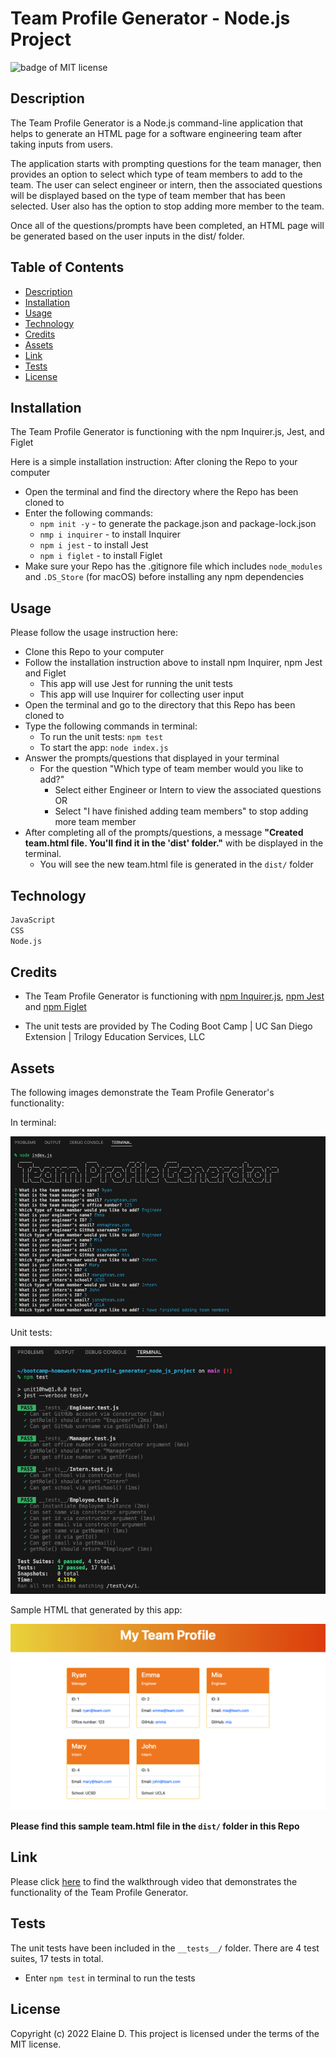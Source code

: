 # Team Profile Generator - Node.js Project

![badge of MIT license](https://img.shields.io/badge/license-MIT-9cf)

## Description
The Team Profile Generator is a Node.js command-line application that helps to generate an HTML page for a software engineering team after taking inputs from users. 

The application starts with prompting questions for the team manager, then provides an option to select which type of team members to add to the team. The user can select engineer or intern, then the associated questions will be displayed based on the type of team member that has been selected. User also has the option to stop adding more member to the team. 

Once all of the questions/prompts have been completed, an HTML page will be generated based on the user inputs in the dist/ folder.


## Table of Contents 

- [Description](#description)
- [Installation](#installation)
- [Usage](#usage)
- [Technology](#technology)
- [Credits](#credits)
- [Assets](#assets)
- [Link](#link)
- [Tests](#tests)
- [License](#license)

## Installation

The Team Profile Generator is functioning with the npm Inquirer.js, Jest, and Figlet

Here is a simple installation instruction: After cloning the Repo to your computer
- Open the terminal and find the directory where the Repo has been cloned to
- Enter the following commands:
    - `npm init -y` - to generate the package.json and package-lock.json
    - `nmp i inquirer` - to install Inquirer
    - `npm i jest` - to install Jest
    - `npm i figlet` - to install Figlet
- Make sure your Repo has the .gitignore file which includes `node_modules` and `.DS_Store` (for macOS) before installing any npm dependencies

## Usage

Please follow the usage instruction here:
- Clone this Repo to your computer
- Follow the installation instruction above to install npm Inquirer, npm Jest and Figlet
    - This app will use Jest for running the unit tests
    - This app will use Inquirer for collecting user input
- Open the terminal and go to the directory that this Repo has been cloned to
- Type the following commands in terminal: 
    - To run the unit tests: `npm test`
    - To start the app: `node index.js`
- Answer the prompts/questions that displayed in your terminal
    - For the question "Which type of team member would you like to add?"
        - Select either Engineer or Intern to view the associated questions OR
        - Select "I have finished adding team members" to stop adding more team member
- After completing all of the prompts/questions, a message **"Created team.html file. You'll find it in the 'dist' folder."** with be displayed in the terminal.
    - You will see the new team.html file is generated in the `dist/` folder

## Technology
```md
JavaScript
CSS
Node.js
```

## Credits

- The Team Profile Generator is functioning with [npm Inquirer.js](https://www.npmjs.com/package/inquirer), [npm Jest](https://www.npmjs.com/package/jest) and [npm Figlet](https://www.npmjs.com/package/figlet)

- The unit tests are provided by The Coding Boot Camp | UC San Diego Extension | Trilogy Education Services, LLC


## Assets

The following images demonstrate the Team Profile Generator's functionality:

In terminal:

![image for the Team Profile Generator](assets/images/terminal-inputs.png)

Unit tests:

![image for unit tests](assets/images/unit-tests.png)

Sample HTML that generated by this app:

![image of the sample HTML](assets/images/html-image.png)


**Please find this sample team.html file in the `dist/` folder in this Repo**

## Link

Please click [here](https://watch.screencastify.com/v/tRMkZ2djKWJTO3LiwIFD) to find the walkthrough video that demonstrates the functionality of the Team Profile Generator.

## Tests

The unit tests have been included in the `__tests__/` folder. There are 4 test suites, 17 tests in total. 
- Enter `npm test` in terminal to run the tests

## License

Copyright (c) 2022 Elaine D. This project is licensed under the terms of the MIT license.
